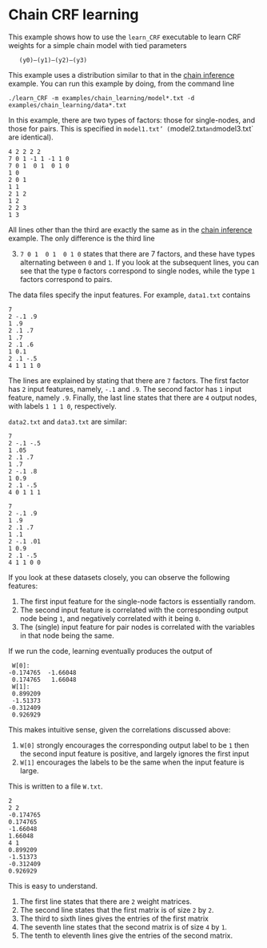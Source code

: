 Chain CRF learning
=====
This example shows how to use the `learn_CRF` executable to learn CRF weights for a simple chain model with tied parameters

```
   (y0)—(y1)—(y2)—(y3)
```

This example uses a distribution similar to that in the [chain inference](chain_inference.md) example.  You can run this example by doing, from the command line

```
./learn_CRF -m examples/chain_learning/model*.txt -d examples/chain_learning/data*.txt
```

In this example, there are two types of factors: those for single-nodes, and those for pairs.  This is specified in `model1.txt’ (`model2.txt` and `model3.txt` are identical).

```
4 2 2 2 2
7 0 1 -1 1 -1 1 0
7 0 1  0 1  0 1 0
1 0
2 0 1
1 1
2 1 2
1 2
2 2 3
1 3
```

All lines other than the third are exactly the same as in the [chain inference](chain_inference.md) example.  The only difference is the third line

3. `7 0 1  0 1  0 1 0` states that there are 7 factors, and these have types alternating between `0` and `1`.  If you look at the subsequent lines, you can see that the type `0` factors correspond to single nodes, while the type `1` factors correspond to pairs.

The data files specify the input features.  For example, `data1.txt` contains

```
7
2 -.1 .9
1 .9
2 .1 .7
1 .7
2 .1 .6
1 0.1 
2 .1 -.5
4 1 1 1 0
```

The lines are explained by stating that there are `7` factors. The first factor has `2` input features, namely, `-.1` and `.9`.  The second factor has `1` input feature, namely `.9`.  Finally, the last line states that there are `4` output nodes, with labels `1 1 1 0`, respectively.

`data2.txt` and `data3.txt` are similar:

```
7
2 -.1 -.5
1 .05
2 .1 .7
1 .7
2 -.1 .8
1 0.9 
2 .1 -.5
4 0 1 1 1
```

```
7
2 -.1 .9
1 .9
2 .1 .7
1 .1
2 -.1 .01
1 0.9 
2 .1 -.5
4 1 1 0 0
```

If you look at these datasets closely, you can observe the following features:

1. The first input feature for the single-node factors is essentially random.
2. The second input feature is correlated with the corresponding output node being `1`, and negatively correlated with it being `0`.
3. The (single) input feature for pair nodes is correlated with the variables in that node being the same.

If we run the code, learning eventually produces the output of

```
 W[0]:
-0.174765  -1.66048
 0.174765   1.66048
 W[1]:
 0.899209
 -1.51373
-0.312409
 0.926929
```

This makes intuitive sense, given the correlations discussed above:

1. `W[0]` strongly encourages the corresponding output label to be `1` then the second input feature is positive, and largely ignores the first input
2. `W[1]` encourages the labels to be the same when the input feature is large.

This is written to a file `W.txt`.

```
2
2 2
-0.174765 
0.174765 
-1.66048 
1.66048 
4 1
0.899209 
-1.51373 
-0.312409 
0.926929 
```

This is easy to understand.

1. The first line states that there are `2` weight matrices.
2. The second line states that the first matrix is of size `2` by `2`.
3. The third to sixth lines gives the entries of the first matrix
4. The seventh line states that the second matrix is of size `4` by `1`.
8. The tenth to eleventh lines give the entries of the second matrix.